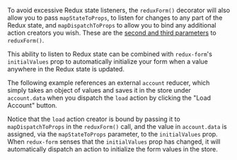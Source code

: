 To avoid excessive Redux state listeners, the `reduxForm()` decorator will also allow you to pass `mapStateToProps`, 
to listen for changes to any part of the Redux state, and `mapDispatchToProps` to allow you to bind any additional 
action creators you wish. These are the [second and third parameters](#/api/reduxForm) to `reduxForm()`.

This ability to listen to Redux state can be combined with `redux-form`'s `initialValues` prop to automatically 
initialize your form when a value anywhere in the Redux state is updated.

The following example references an external `account` reducer, which simply takes an object of values and saves it 
in the store under `account.data` when you dispatch the `load` action by clicking the "Load Account" button.

Notice that the `load` action creator is bound by passing it to `mapDispatchToProps` in the `reduxForm()` call, and 
the value in `account.data` is assigned, via the `mapStateToProps` parameter, to the `initialValues` prop. When
`redux-form` senses that the `initialValues` prop has changed, it will automatically dispatch an action to initialize
the form values in the store.
